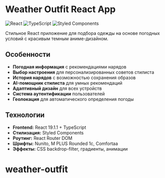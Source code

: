 # Weather Outfit React App 

![React](https://img.shields.io/badge/React-19.1.1-blue)
![TypeScript](https://img.shields.io/badge/TypeScript-4.9.5-blue)
![Styled Components](https://img.shields.io/badge/Styled--Components-6.1.19-pink)

Стильное React приложение для подбора одежды на основе погодных условий с красивым темным аниме-дизайном.

## Особенности

- **Погодная информация** с рекомендациями нарядов
- **Выбор настроения** для персонализированных советов стилиста
- **История нарядов** с возможностью сохранения образов
- **AI-помощник стилиста** для умных рекомендаций
- **Адаптивный дизайн** для всех устройств
- **Система аутентификации** пользователей
- **Геолокация** для автоматического определения погоды

## Технологии

- **Frontend:** React 19.1.1 + TypeScript
- **Стилизация:** Styled Components
- **Роутинг:** React Router DOM
- **Шрифты:** Nunito, M PLUS Rounded 1c, Comfortaa
- **Эффекты:** CSS backdrop-filter, градиенты, анимации

# weather-outfit
